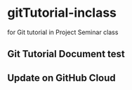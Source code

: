# gitTutorial-inclass
for Git tutorial in Project Seminar class

## Git Tutorial Document test

## Update on GitHub Cloud
